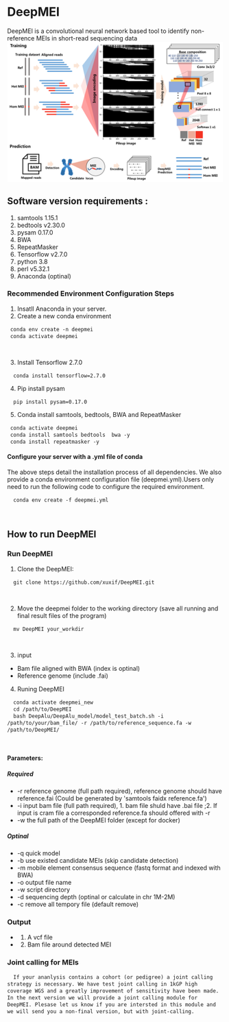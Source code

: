 # DeepMEI
DeepMEI is a convolutional neural network based tool to identify non-reference MEIs in short-read sequencing data
<br/>
![This is an image](https://github.com/xuxif/DeepMEI/blob/main/workflow.png)
<br/>
##
## Software version requirements : <br />
1. samtools 1.15.1<br />
2. bedtools v2.30.0<br />
3. pysam 0.17.0<br />
4. BWA<br />
5. RepeatMasker<br />
6. Tensorflow v2.7.0<br />
7. python 3.8<br />
8. perl v5.32.1<br />
9. Anaconda (optinal)<br />
### Recommended Environment Configuration Steps
1. Insatll Anaconda in your server.
2. Create a new conda environment 
 
 ```
  conda env create -n deepmei 
  conda activate deepmei
 ```
 <br />
 
3. Install Tensorflow 2.7.0

```
  conda install tensorflow=2.7.0
 ```
4. Pip install pysam 

```
  pip install pysam=0.17.0
 ```
5. Conda install samtools, bedtools, BWA and RepeatMasker
 
 ```
  conda activate deepmei
  conda install samtools bedtools  bwa -y
  conda install repeatmasker -y
  ```
#### Configure your server with a .yml file of conda 
The above steps detail the installation process of all dependencies. We also provide a conda environment configuration file (deepmei.yml).Users only need to run the following code to configure the required environment.
 ```
   conda env create -f deepmei.yml
 ```
</br>

##  How to run DeepMEI <br />

### Run DeepMEI
1. Clone the DeepMEI:<br/>

```
  git clone https://github.com/xuxif/DeepMEI.git
```
<br />

2. Move the deepmei folder to the working directory (save all running and final result files of the program) <br />

```
  mv DeepMEI your_workdir
```
<br />

3. input <br/>

-   Bam file aligned with BWA (index is optinal)<br/>
-   Reference genome (include .fai)<br/>


4. Runing DeepMEI <br />

 ```
   conda activate deepmei_new
   cd /path/to/DeepMEI
   bash DeepAlu/DeepAlu_model/model_test_batch.sh -i /path/to/your/bam_file/ -r /path/to/reference_sequence.fa -w  /path/to/DeepMEI/ 
 ```
 <br />
 
#### Parameters:

##### Required

-  -r reference genome (full path required), reference genome should have reference.fai (Could be generated by 'samtools faidx reference.fa')
-  -i input bam file (full path required), 1. bam file shuld have .bai file ;2. If input is cram file a corresponded reference.fa should offered with -r   
-  -w the full path of the DeepMEI folder (except for docker)

##### Optinal
-  -q quick model
-  -b use existed candidate MEIs (skip candidate detection)
-  -m mobile element consensus sequence (fastq format and indexed with BWA)
-  -o output file name
-  -w script directory 
-  -d sequencing depth (optinal or calculate in chr 1M-2M)
-  -c remove all tempory file (default remove)

### Output

-  1. A vcf file
-  2. Bam file around detected MEI

### Joint calling for MEIs
      If your ananlysis contains a cohort (or pedigree) a joint calling strategy is necessary. We have test joint calling in 1kGP high coverage WGS and a greatly improvement of sensitivity have been made. In the next version we will provide a joint calling module for DeepMEI. Plesase let us know if you are intersted in this module and we will send you a non-final version, but with joint-calling.
